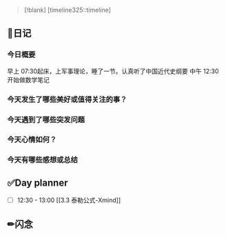> [!blank] 
> [timeline325::timeline]
## 📓日记
### 今日概要
早上 07:30起床，上军事理论，睡了一节。认真听了中国近代史纲要
中午 12:30开始做数学笔记

### 今天发生了哪些美好或值得关注的事？


### 今天遇到了哪些突发问题


### 今天心情如何？


### 今天有哪些感想或总结


## ✅Day planner
- [ ] 12:30 - 13:00 [[3.3 泰勒公式-Xmind]]


## ✏闪念